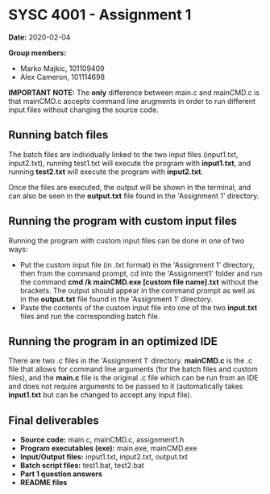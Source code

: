 # SYSC 4001 - Assignment 1

**Date:** 2020-02-04

**Group members:**
- Marko Majkic, 101109409  
- Alex Cameron, 101114698

**IMPORTANT NOTE:** The **only** difference between main.c and mainCMD.c is that mainCMD.c accepts command line arugments in order to run different input files without changing the source code.

## Running batch files

The batch files are individually linked to the two input files (input1.txt, input2.txt), running test1.txt will execute the program with **input1.txt**, and running **test2.txt** will execute the program with **input2.txt**.

Once the files are executed, the output will be shown in the terminal, and can also be seen in the **output.txt** file found in the 'Assignment 1' directory.

## Running the program with custom input files

Running the program with custom input files can be done in one of two ways:

-   Put the custom input file (in .txt format) in the 'Assignment 1' directory, then from the command prompt, cd into the 'Assignment1' folder and run the command **cmd /k mainCMD.exe [custom file name].txt** without the brackets. The output should appear in the command prompt as well as in the **output.txt** file found in the 'Assignment 1' directory.
-   Paste the contents of the custom input file into one of the two **input.txt** files and run the corresponding batch file.

## Running the program in an optimized IDE

There are two .c files in the 'Assignment 1' directory. **mainCMD.c** is the .c file that allows for command line arguments (for the batch files and custom files), and the **main.c** file is the original .c file which can be run from an IDE and does not require arguments to be passed to it (automatically takes **input1.txt** but can be changed to accept any input file).

## Final deliverables
- **Source code:** main.c, mainCMD.c, assignment1.h
- **Program executables (exe):** main.exe, mainCMD.exe
- **Input/Output files:** input1.txt, input2.txt, output.txt
- **Batch script files:** test1.bat, test2.bat 
- **Part 1 question answers**
- **README files**
